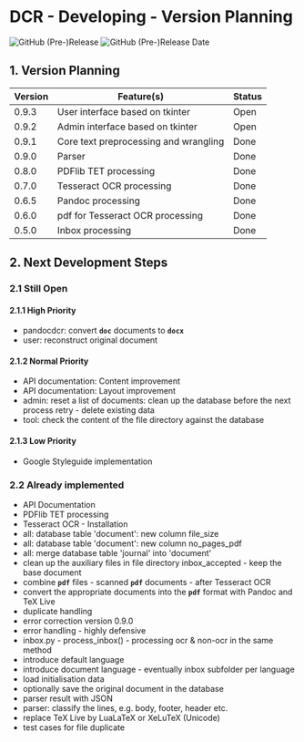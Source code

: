 # DCR - Developing - Version Planning

![GitHub (Pre-)Release](https://img.shields.io/github/v/release/KonnexionsGmbH/dcr?include_prereleases)
![GitHub (Pre-)Release Date](https://img.shields.io/github/release-date-pre/KonnexionsGmbh/dcr)

## 1. Version Planning

| Version | Feature(s)                            | Status |
|---------|---------------------------------------|--------|
| 0.9.3   | User interface based on tkinter       | Open   |
| 0.9.2   | Admin interface based on tkinter      | Open   |
| 0.9.1   | Core text preprocessing and wrangling | Done   |
| 0.9.0   | Parser                                | Done   |
| 0.8.0   | PDFlib TET processing                 | Done   |
| 0.7.0   | Tesseract OCR processing              | Done   |
| 0.6.5   | Pandoc processing                     | Done   |
| 0.6.0   | pdf for Tesseract OCR processing      | Done   |
| 0.5.0   | Inbox processing                      | Done   |

## 2. Next Development Steps

### 2.1 Still Open

#### 2.1.1 High Priority

- pandocdcr: convert **`doc`** documents to **`docx`**
- user: reconstruct original document

#### 2.1.2 Normal Priority

- API documentation: Content improvement
- API documentation: Layout improvement
- admin: reset a list of documents: clean up the database before the next process retry - delete existing data
- tool: check the content of the file directory against the database

#### 2.1.3 Low Priority

- Google Styleguide implementation

### 2.2 Already implemented

- API Documentation
- PDFlib TET processing
- Tesseract OCR - Installation  
- all: database table 'document': new column file_size
- all: database table 'document': new column no_pages_pdf
- all: merge database table 'journal' into 'document'
- clean up the auxiliary files in file directory inbox_accepted - keep the base document
- combine **`pdf`** files - scanned **`pdf`** documents - after Tesseract OCR
- convert the appropriate documents into the **`pdf`** format with Pandoc and TeX Live
- duplicate handling 
- error correction version 0.9.0
- error handling - highly defensive
- inbox.py - process_inbox() - processing ocr & non-ocr in the same method
- introduce default language
- introduce document language - eventually inbox subfolder per language
- load initialisation data
- optionally save the original document in the database
- parser result with JSON 
- parser: classify the lines, e.g. body, footer, header etc. 
- replace TeX Live by LuaLaTeX or XeLuTeX (Unicode)
- test cases for file duplicate
